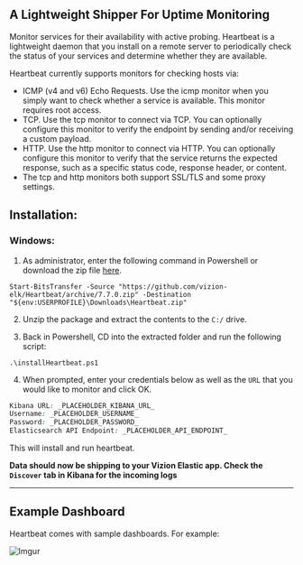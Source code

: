 ## A Lightweight Shipper For Uptime Monitoring

Monitor services for their availability with active probing. Heartbeat is a lightweight daemon that you install on a remote server to periodically check the status of your services and determine whether they are available.

Heartbeat currently supports monitors for checking hosts via:

- ICMP (v4 and v6) Echo Requests. Use the icmp monitor when you simply want to check whether a service is available. This monitor requires root access.
- TCP. Use the tcp monitor to connect via TCP. You can optionally configure this monitor to verify the endpoint by sending and/or receiving a custom payload.
- HTTP. Use the http monitor to connect via HTTP. You can optionally configure this monitor to verify that the service returns the expected response, such as a specific status code, response header, or content.
- The tcp and http monitors both support SSL/TLS and some proxy settings.

## Installation:

### Windows:

1) As administrator, enter the following command in Powershell or download the zip file [here](https://github.com/vizion-elk/Heartbeat/archive/7.7.0.zip).

```
Start-BitsTransfer -Source "https://github.com/vizion-elk/Heartbeat/archive/7.7.0.zip" -Destination "${env:USERPROFILE}\Downloads\Heartbeat.zip"
```

2) Unzip the package and extract the contents to the `C:/` drive.

3) Back in Powershell, CD into the extracted folder and run the following script:

```
.\installHeartbeat.ps1
```

4) When prompted, enter your credentials below as well as the ```URL``` that you would like to monitor and click OK.

```css
Kibana URL: _PLACEHOLDER_KIBANA_URL_
Username: _PLACEHOLDER_USERNAME_
Password: _PLACEHOLDER_PASSWORD_
Elasticsearch API Endpoint: _PLACEHOLDER_API_ENDPOINT_
```

This will install and run heartbeat.

**Data should now be shipping to your Vizion Elastic app. Check the ```Discover``` tab in Kibana for the incoming logs**

<hr>

## Example Dashboard

Heartbeat comes with sample dashboards. For example:

![Imgur](https://imgur.com/ppTSCGA.png)


